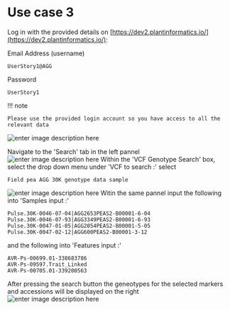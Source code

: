 # Use case 3

Log in with the provided details on [https://dev2.plantinformatics.io/](https://dev2.plantinformatics.io/):

Email Address (username)

    UserStory1@AGG
Password

    UserStory1

!!! note

    Please use the provided login account so you have access to all the relevant data 

![enter image description here](https://pretzel-images-public.s3.ap-southeast-2.amazonaws.com/user-stories/user-story-1/us-1-0.png)

Navigate to the 'Search' tab in the left pannel
![enter image description here](https://pretzel-images-public.s3.ap-southeast-2.amazonaws.com/use-case/use-case-1/uc-1-1.png)
Within the 'VCF Genotype Search' box, select the drop down menu under 'VCF to search :' select 
    
    Field pea AGG 30K genotype data sample
    
![enter image description here](https://pretzel-images-public.s3.ap-southeast-2.amazonaws.com/use-case/use-case-1/uc-1-2.png)
Witin the same pannel input the following into 'Samples input :'

    Pulse.30K-0046-07-04|AGG2653PEAS2-B00001-6-04
    Pulse.30K-0046-07-93|AGG3349PEAS2-B00001-6-93
    Pulse.30K-0047-01-05|AGG2054PEAS2-B00001-5-05
    Pulse.30K-0047-02-12|AGG600PEAS2-B00001-3-12

and the following into 'Features input :'

    AVR-Ps-00699.01-338683786
    AVR-Ps-09597.Trait_Linked
    AVR-Ps-00705.01-339200563

After pressing the search button the geneotypes for the selected markers and accessions will be displayed on the right 
![enter image description here](https://pretzel-images-public.s3.ap-southeast-2.amazonaws.com/use-case/use-case-1/uc-1-3.png)